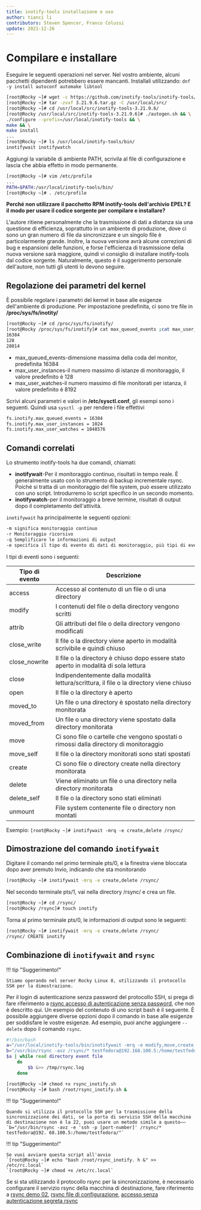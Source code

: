 ```yaml
---
title: inotify-tools installazione e uso
author: tianci li
contributors: Steven Spencer, Franco Colussi
update: 2021-12-26
---
```


# Compilare e installare

Eseguire le seguenti operazioni nel server. Nel vostro ambiente, alcuni pacchetti dipendenti potrebbero essere mancanti. Installali utilizzando: `dnf -y install autoconf automake libtool`

```bash
[root@Rocky ~]# wget -c https://github.com/inotify-tools/inotify-tools/archive/refs/tags/3.21.9.6.tar.gz
[root@Rocky ~]# tar -zvxf 3.21.9.6.tar.gz -C /usr/local/src/
[root@Rocky ~]# cd /usr/local/src/inotify-tools-3.21.9.6/
[root@Rocky /usr/local/src/inotify-tools-3.21.9.6]# ./autogen.sh && \
./configure --prefix=/usr/local/inotify-tools && \
make && \
make install
...
[root@Rocky ~]# ls /usr/local/inotify-tools/bin/
inotifywait inotifywatch
```

Aggiungi la variabile di ambiente PATH, scrivila al file di configurazione e lascia che abbia effetto in modo permanente.

```bash
[root@Rocky ~]# vim /etc/profile
...
PATH=$PATH:/usr/local/inotify-tools/bin/
[root@Rocky ~]# . /etc/profile
```

**Perché non utilizzare il pacchetto RPM inotify-tools dell'archivio EPEL? E il modo per usare il codice sorgente per compilare e installare?**

L'autore ritiene personalmente che la trasmissione di dati a distanza sia una questione di efficienza, soprattutto in un ambiente di produzione, dove ci sono un gran numero di file da sincronizzare e un singolo file è particolarmente grande. Inoltre, la nuova versione avrà alcune correzioni di bug e espansioni delle funzioni, e forse l'efficienza di trasmissione della nuova versione sarà maggiore, quindi vi consiglio di installare inotify-tools dal codice sorgente. Naturalmente, questo è il suggerimento personale dell'autore, non tutti gli utenti lo devono seguire.

## Regolazione dei parametri del kernel

È possibile regolare i parametri del kernel in base alle esigenze dell'ambiente di produzione. Per impostazione predefinita, ci sono tre file in **/proc/sys/fs/inotity/**

```bash
[root@Rocky ~]# cd /proc/sys/fs/inotify/
[root@Rocky /proc/sys/fs/inotify]# cat max_queued_events ;cat max_user_instances ;cat max_user_watches
16384
128
28014
```

* max_queued_events-dimensione massima della coda del monitor, predefinita 16384
* max_user_instances-il numero massimo di istanze di monitoraggio, il valore predefinito è 128
* max_user_watches-il numero massimo di file monitorati per istanza, il valore predefinito è 8192

Scrivi alcuni parametri e valori in **/etc/sysctl.conf**, gli esempi sono i seguenti. Quindi usa `sysctl -p` per rendere i file effettivi

```txt
fs.inotify.max_queued_events = 16384
fs.inotify.max_user_instances = 1024
fs.inotify.max_user_watches = 1048576
```

## Comandi correlati

Lo strumento inotify-tools ha due comandi, chiamati:
* **inotifywait**-Per il monitoraggio continuo, risultati in tempo reale. È generalmente usato con lo strumento di backup incrementale rsync. Poiché si tratta di un monitoraggio del file system, può essere utilizzato con uno script. Introdurremo lo script specifico in un secondo momento.
* **inotifywatch**-per il monitoraggio a breve termine, risultati di output dopo il completamento dell'attività.

`inotifywait` ha principalmente le seguenti opzioni:

```txt
-m significa monitoraggio continuo
-r Monitoraggio ricorsivo
-q Semplificare le informazioni di output
-e specifica il tipo di evento di dati di monitoraggio, più tipi di eventi sono separati da virgole nello stato inglese
```

I tipi di eventi sono i seguenti:

| Tipo di evento | Descrizione                                                                             |
| -------------- | --------------------------------------------------------------------------------------- |
| access         | Accesso al contenuto di un file o di una directory                                      |
| modify         | I contenuti del file o della directory vengono scritti                                  |
| attrib         | Gli attributi del file o della directory vengono modificati                             |
| close_write    | Il file o la directory viene aperto in modalità scrivibile e quindi chiuso              |
| close_nowrite  | Il file o la directory è chiuso dopo essere stato aperto in modalità di sola lettura    |
| close          | Indipendentemente dalla modalità lettura/scrittura, il file o la directory viene chiuso |
| open           | Il file o la directory è aperto                                                         |
| moved_to       | Un file o una directory è spostato nella directory monitorata                           |
| moved_from     | Un file o una directory viene spostato dalla directory monitorata                       |
| move           | Ci sono file o cartelle che vengono spostati o rimossi dalla directory di monitoraggio  |
| move_self      | Il file o la directory monitorati sono stati spostati                                   |
| create         | Ci sono file o directory create nella directory monitorata                              |
| delete         | Viene eliminato un file o una directory nella directory monitorata                      |
| delete_self    | Il file o la directory sono stati eliminati                                             |
| unmount        | File system contenente file o directory non montati                                     |

Esempio: `[root@Rocky ~]# inotifywait -mrq -e create,delete /rsync/`

## Dimostrazione del comando `inotifywait`

Digitare il comando nel primo terminale pts/0, e la finestra viene bloccata dopo aver premuto Invio, indicando che sta monitorando

```bash
[root@Rocky ~]# inotifywait -mrq -e create,delete /rsync/

```

Nel secondo terminale pts/1, vai nella directory /rsync/ e crea un file.

```bash
[root@Rocky ~]# cd /rsync/
[root@Rocky /rsync]# touch inotify
```

Torna al primo terminale pts/0, le informazioni di output sono le seguenti:

```bash
[root@Rocky ~]# inotifywait -mrq -e create,delete /rsync/
/rsync/ CREATE inotify
```

## Combinazione di  `inotifywait` and `rsync`

!!! tip "Suggerimento!"

    Stiamo operando nel server Rocky Linux 8, utilizzando il protocollo SSH per la dimostrazione.

Per il login di autenticazione senza password del protocollo SSH, si prega di fare riferimento a [rsync accesso di autenticazione senza password](05_rsync_authentication-free_login.md), che non è descritto qui. Un esempio del contenuto di uno script bash è il seguente. È possibile aggiungere diverse opzioni dopo il comando in base alle esigenze per soddisfare le vostre esigenze. Ad esempio, puoi anche aggiungere `--delete` dopo il comando `rsync`.

```bash
#!/bin/bash
a="/usr/local/inotify-tools/bin/inotifywait -mrq -e modify,move,create,delete /rsync/"
b="/usr/bin/rsync -avz /rsync/* testfedora@192.168.100.5:/home/testfedora/"
$a | while read directory event file
    do
        $b &>> /tmp/rsync.log
    done
```

```bash
[root@Rocky ~]# chmod +x rsync_inotify.sh
[root@Rocky ~]# bash /root/rsync_inotify.sh &
```

!!! tip "Suggerimento!"

    Quando si utilizza il protocollo SSH per la trasmissione della sincronizzazione dei dati, se la porta di servizio SSH della macchina di destinazione non è la 22, puoi usare un metodo simile a questo——
    `b="/usr/bin/rsync -avz -e 'ssh -p [port-number]' /rsync/* testfedora@192. 68.100.5:/home/testfedora/"`

!!! tip "Suggerimento!"

    Se vuoi avviare questa script all'avvio
    `[root@Rocky ~]# echo "bash /root/rsync_inotify. h &" >> /etc/rc.local`
    `[root@Rocky ~]# chmod +x /etc/rc.local`

Se si sta utilizzando il protocollo rsync per la sincronizzazione, è necessario configurare il servizio rsync della macchina di destinazione, fare riferimento a [rsync demo 02](03_rsync_demo02.md), [rsync file di configurazione](04_rsync_configure.md), [accesso senza autenticazione segreta rsync](05_rsync_authentication-free_login.md)
